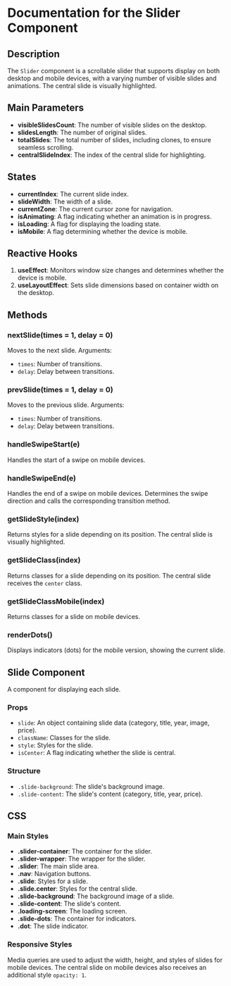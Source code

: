 # Documentation for the Slider Component

## Description

The `Slider` component is a scrollable slider that supports display on both desktop and mobile devices, with a varying number of visible slides and animations. The central slide is visually highlighted.

## Main Parameters

- **visibleSlidesCount**: The number of visible slides on the desktop.
- **slidesLength**: The number of original slides.
- **totalSlides**: The total number of slides, including clones, to ensure seamless scrolling.
- **centralSlideIndex**: The index of the central slide for highlighting.

## States

- **currentIndex**: The current slide index.
- **slideWidth**: The width of a slide.
- **currentZone**: The current cursor zone for navigation.
- **isAnimating**: A flag indicating whether an animation is in progress.
- **isLoading**: A flag for displaying the loading state.
- **isMobile**: A flag determining whether the device is mobile.

## Reactive Hooks

1. **useEffect**: Monitors window size changes and determines whether the device is mobile.
2. **useLayoutEffect**: Sets slide dimensions based on container width on the desktop.

## Methods

### nextSlide(times = 1, delay = 0)

Moves to the next slide. Arguments:

- `times`: Number of transitions.
- `delay`: Delay between transitions.

### prevSlide(times = 1, delay = 0)

Moves to the previous slide. Arguments:

- `times`: Number of transitions.
- `delay`: Delay between transitions.

### handleSwipeStart(e)

Handles the start of a swipe on mobile devices.

### handleSwipeEnd(e)

Handles the end of a swipe on mobile devices. Determines the swipe direction and calls the corresponding transition method.

### getSlideStyle(index)

Returns styles for a slide depending on its position. The central slide is visually highlighted.

### getSlideClass(index)

Returns classes for a slide depending on its position. The central slide receives the `center` class.

### getSlideClassMobile(index)

Returns classes for a slide on mobile devices.

### renderDots()

Displays indicators (dots) for the mobile version, showing the current slide.

## Slide Component

A component for displaying each slide.

### Props

- `slide`: An object containing slide data (category, title, year, image, price).
- `className`: Classes for the slide.
- `style`: Styles for the slide.
- `isCenter`: A flag indicating whether the slide is central.

### Structure

- `.slide-background`: The slide's background image.
- `.slide-content`: The slide's content (category, title, year, price).

## CSS

### Main Styles

- **.slider-container**: The container for the slider.
- **.slider-wrapper**: The wrapper for the slider.
- **.slider**: The main slide area.
- **.nav**: Navigation buttons.
- **.slide**: Styles for a slide.
- **.slide.center**: Styles for the central slide.
- **.slide-background**: The background image of a slide.
- **.slide-content**: The slide's content.
- **.loading-screen**: The loading screen.
- **.slide-dots**: The container for indicators.
- **.dot**: The slide indicator.

### Responsive Styles

Media queries are used to adjust the width, height, and styles of slides for mobile devices. The central slide on mobile devices also receives an additional style `opacity: 1`.

